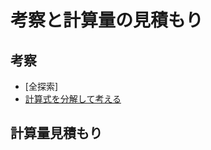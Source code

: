 # 考察と計算量の見積もり

## 考察

- [全探索]
- [計算式を分解して考える](https://github.com/himejima/competitive-programming-library/blob/master/think-estimate/disassemble.cpp)

## 計算量見積もり
